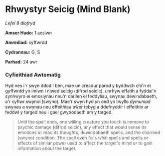 # Rhwystyr Seicig (Mind Blank)

*Lefel 8 diofryd*

**Amser Hudo:** 1 acsiwn

**Amrediad:** cyffwrdd

**Cydrannau:** G, S

**Parhad:** 24 awr

### Cyfieithiad Awtomatig

Hyd nes i'r swyn ddod i ben, mae un creadur parod y byddwch chi'n ei gyffwrdd yn imiwn i niwed seicig (difrod seicic), unrhyw effaith a fyddai'n synhwyro ei emosiynau neu'n darllen ei feddyliau, swynau dewindabaeth, a'r cyflwr swynol (swyno). Mae'r swyn hyd yn oed yn twyllo *dymuniad* swynau a swynau neu effeithiau pŵer tebyg a ddefnyddir i effeithio ar feddwl y targed neu i gael gwybodaeth am y targed.

>  Until the spell ends, one willing creature you touch is immune to psychic damage (difrod seicic), any effect that would sense its emotions or read its thoughts, dewindabaeth spells, and the charmed (swyno) condition. The spell even foils *wish* spells and spells or effects of similar power used to affect the target's mind or to gain information about the target.